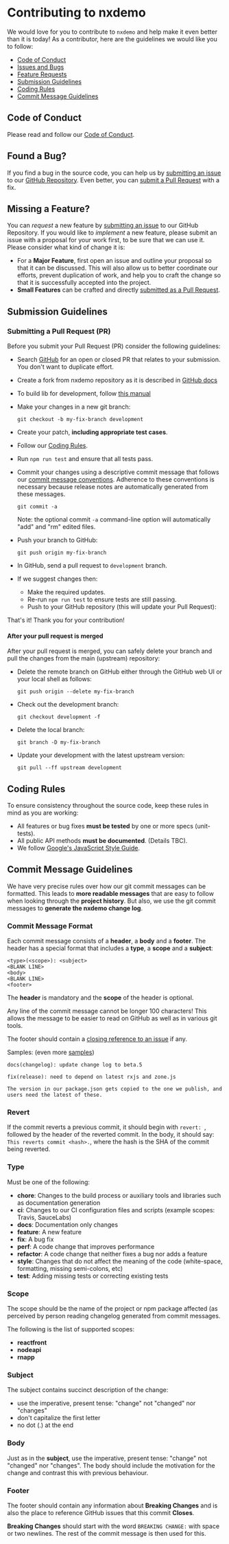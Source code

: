 # Contributing to nxdemo

We would love for you to contribute to `nxdemo` and help make it even better than it is
today! As a contributor, here are the guidelines we would like you to follow:

 - [Code of Conduct](#coc)
 - [Issues and Bugs](#issue)
 - [Feature Requests](#feature)
 - [Submission Guidelines](#submit)
 - [Coding Rules](#rules)
 - [Commit Message Guidelines](#commit)

## <a name="coc"></a> Code of Conduct
Please read and follow our [Code of Conduct][coc].

## <a name="issue"></a> Found a Bug?
If you find a bug in the source code, you can help us by
[submitting an issue][submit-issue] to our [GitHub Repository][github]. Even better, you can
[submit a Pull Request][submit-pr] with a fix.

## <a name="feature"></a> Missing a Feature?
You can *request* a new feature by [submitting an issue](#submit-issue) to our GitHub
Repository. If you would like to *implement* a new feature, please submit an issue with
a proposal for your work first, to be sure that we can use it.
Please consider what kind of change it is:

* For a **Major Feature**, first open an issue and outline your proposal so that it can be
discussed. This will also allow us to better coordinate our efforts, prevent duplication of work,
and help you to craft the change so that it is successfully accepted into the project.
* **Small Features** can be crafted and directly [submitted as a Pull Request](#submit-pr).

## <a name="submit"></a> Submission Guidelines

### <a name="submit-pr"></a> Submitting a Pull Request (PR)
Before you submit your Pull Request (PR) consider the following guidelines:

* Search [GitHub](https://github.com/suryansh9315/nxdemo/pulls) for an open or closed PR
  that relates to your submission. You don't want to duplicate effort.
* Create a fork from nxdemo repository as it is described in [GitHub docs](https://docs.github.com/en/get-started/quickstart/fork-a-repo#forking-a-repository)
* To build lib for development, follow [this manual](https://github.com/valor-software/ngx-bootstrap#how-to-build-lib-for-development)
* Make your changes in a new git branch:

     ```shell
     git checkout -b my-fix-branch development
     ```

* Create your patch, **including appropriate test cases**.
* Follow our [Coding Rules](#rules).
* Run `npm run test` and ensure that all tests pass.
* Commit your changes using a descriptive commit message that follows our
  [commit message conventions](#commit). Adherence to these conventions
  is necessary because release notes are automatically generated from these messages.

     ```shell
     git commit -a
     ```
  Note: the optional commit `-a` command-line option will automatically "add" and "rm" edited files.

* Push your branch to GitHub:

    ```shell
    git push origin my-fix-branch
    ```

* In GitHub, send a pull request to `development` branch.
* If we suggest changes then:
  * Make the required updates.
  * Re-run `npm run test` to ensure tests are still passing.
  * Push to your GitHub repository (this will update your Pull Request):

That's it! Thank you for your contribution!

#### After your pull request is merged

After your pull request is merged, you can safely delete your branch and pull the changes
from the main (upstream) repository:

* Delete the remote branch on GitHub either through the GitHub web UI or your local shell as follows:

    ```shell
    git push origin --delete my-fix-branch
    ```

* Check out the development branch:

    ```shell
    git checkout development -f
    ```

* Delete the local branch:

    ```shell
    git branch -D my-fix-branch
    ```

* Update your development with the latest upstream version:

    ```shell
    git pull --ff upstream development
    ```

## <a name="rules"></a> Coding Rules
To ensure consistency throughout the source code, keep these rules in mind as you are working:

* All features or bug fixes **must be tested** by one or more specs (unit-tests).
* All public API methods **must be documented**. (Details TBC).
* We follow [Google's JavaScript Style Guide][js-style-guide].

## <a name="commit"></a> Commit Message Guidelines

We have very precise rules over how our git commit messages can be formatted.  This leads to **more
readable messages** that are easy to follow when looking through the **project history**.  But also,
we use the git commit messages to **generate the nxdemo change log**.

### Commit Message Format
Each commit message consists of a **header**, a **body** and a **footer**.  The header has a special
format that includes a **type**, a **scope** and a **subject**:

```
<type>(<scope>): <subject>
<BLANK LINE>
<body>
<BLANK LINE>
<footer>
```

The **header** is mandatory and the **scope** of the header is optional.

Any line of the commit message cannot be longer 100 characters! This allows the message to be easier
to read on GitHub as well as in various git tools.

The footer should contain a [closing reference to an issue](https://help.github.com/articles/closing-issues-via-commit-messages/) if any.

Samples: (even more [samples](https://github.com/valor-software/ngx-bootstrap/commits/development))

```
docs(changelog): update change log to beta.5
```
```
fix(release): need to depend on latest rxjs and zone.js

The version in our package.json gets copied to the one we publish, and users need the latest of these.
```

### Revert
If the commit reverts a previous commit, it should begin with `revert: `, followed by the header of the reverted commit. In the body, it should say: `This reverts commit <hash>.`, where the hash is the SHA of the commit being reverted.

### Type
Must be one of the following:

* **chore**: Changes to the build process or auxiliary tools and libraries such as documentation generation
* **ci**: Changes to our CI configuration files and scripts (example scopes: Travis, SauceLabs)
* **docs**: Documentation only changes
* **feature**: A new feature
* **fix**: A bug fix
* **perf**: A code change that improves performance
* **refactor**: A code change that neither fixes a bug nor adds a feature
* **style**: Changes that do not affect the meaning of the code (white-space, formatting, missing semi-colons, etc)
* **test**: Adding missing tests or correcting existing tests

### Scope
The scope should be the name of the project or npm package affected (as perceived by person reading changelog generated from commit messages.

The following is the list of supported scopes:

* **reactfront**
* **nodeapi**
* **rnapp**

### Subject
The subject contains succinct description of the change:

* use the imperative, present tense: "change" not "changed" nor "changes"
* don't capitalize the first letter
* no dot (.) at the end

### Body
Just as in the **subject**, use the imperative, present tense: "change" not "changed" nor "changes".
The body should include the motivation for the change and contrast this with previous behaviour.

### Footer
The footer should contain any information about **Breaking Changes** and is also the place to
reference GitHub issues that this commit **Closes**.

**Breaking Changes** should start with the word `BREAKING CHANGE:` with space or two newlines. The rest of the commit message is then used for this.


[coc]: https://github.com/valor-software/ngx-bootstrap/blob/development/CODE_OF_CONDUCT.md
[github]: https://github.com/suryansh9315/nxdemo
[js-style-guide]: https://google.github.io/styleguide/jsguide.html
[submit-issue]: https://github.com/suryansh9315/nxdemo/issues/new
[submit-pr]: https://github.com/suryansh9315/nxdemo/compare
